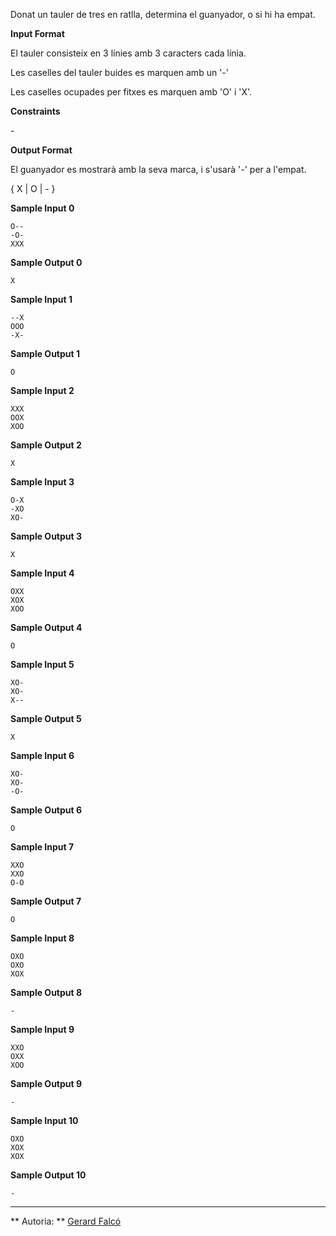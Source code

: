 Donat un tauler de tres en ratlla, determina el guanyador, o si hi ha
empat.

**Input Format**

El tauler consisteix en 3 línies amb 3 caracters cada línia.

Les caselles del tauler buides es marquen amb un '-'

Les caselles ocupades per fitxes es marquen amb 'O' i 'X'.

**Constraints**

\-

**Output Format**

El guanyador es mostrarà amb la seva marca, i s'usarà '-' per a l'empat.

{ X | O | - }

**Sample Input 0**

    O--
    -O-
    XXX

**Sample Output 0**

``` 
X
```

**Sample Input 1**

    --X
    OOO
    -X-

**Sample Output 1**

``` 
O
```

**Sample Input 2**

    XXX
    OOX
    XOO

**Sample Output 2**

``` 
X
```

**Sample Input 3**

    O-X
    -XO
    XO-

**Sample Output 3**

``` 
X
```

**Sample Input 4**

    OXX
    XOX
    XOO

**Sample Output 4**

``` 
O
```

**Sample Input 5**

    XO-
    XO-
    X--

**Sample Output 5**

``` 
X
```

**Sample Input 6**

    XO-
    XO-
    -O-

**Sample Output 6**

``` 
O
```

**Sample Input 7**

    XXO
    XXO
    O-O

**Sample Output 7**

``` 
O
```

**Sample Input 8**

    OXO
    OXO
    XOX

**Sample Output 8**

``` 
-
```

**Sample Input 9**

    XXO
    OXX
    XOO

**Sample Output 9**

``` 
-
```

**Sample Input 10**

    OXO
    XOX
    XOX

**Sample Output 10**

``` 
-
```

----------

** Autoria: **
[Gerard Falcó](https://github.com/gerardfp)
